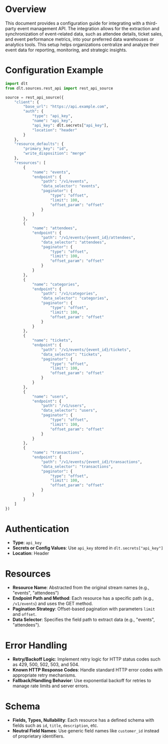 # Overview

This document provides a configuration guide for integrating with a third-party event management API. The integration allows for the extraction and synchronization of event-related data, such as attendee details, ticket sales, and event performance metrics, into your preferred data warehouses or analytics tools. This setup helps organizations centralize and analyze their event data for reporting, monitoring, and strategic insights.

# Configuration Example

```python
import dlt
from dlt.sources.rest_api import rest_api_source

source = rest_api_source({
    "client": {
        "base_url": "https://api.example.com",
        "auth": {
            "type": "api_key",
            "name": "api_key",
            "api_key": dlt.secrets["api_key"],
            "location": "header"
        }
    },
    "resource_defaults": {
        "primary_key": "id",
        "write_disposition": "merge"
    },
    "resources": [
        {
            "name": "events",
            "endpoint": {
                "path": "/v1/events",
                "data_selector": "events",
                "paginator": {
                    "type": "offset",
                    "limit": 100,
                    "offset_param": "offset"
                }
            }
        },
        {
            "name": "attendees",
            "endpoint": {
                "path": "/v1/events/{event_id}/attendees",
                "data_selector": "attendees",
                "paginator": {
                    "type": "offset",
                    "limit": 100,
                    "offset_param": "offset"
                }
            }
        },
        {
            "name": "categories",
            "endpoint": {
                "path": "/v1/categories",
                "data_selector": "categories",
                "paginator": {
                    "type": "offset",
                    "limit": 100,
                    "offset_param": "offset"
                }
            }
        },
        {
            "name": "tickets",
            "endpoint": {
                "path": "/v1/events/{event_id}/tickets",
                "data_selector": "tickets",
                "paginator": {
                    "type": "offset",
                    "limit": 100,
                    "offset_param": "offset"
                }
            }
        },
        {
            "name": "users",
            "endpoint": {
                "path": "/v1/users",
                "data_selector": "users",
                "paginator": {
                    "type": "offset",
                    "limit": 100,
                    "offset_param": "offset"
                }
            }
        },
        {
            "name": "transactions",
            "endpoint": {
                "path": "/v1/events/{event_id}/transactions",
                "data_selector": "transactions",
                "paginator": {
                    "type": "offset",
                    "limit": 100,
                    "offset_param": "offset"
                }
            }
        }
    ]
})
```

# Authentication

- **Type**: `api_key`
- **Secrets or Config Values**: Use `api_key` stored in `dlt.secrets["api_key"]`
- **Location**: Header

# Resources

- **Resource Name**: Abstracted from the original stream names (e.g., "events", "attendees")
- **Endpoint Path and Method**: Each resource has a specific path (e.g., `/v1/events`) and uses the GET method.
- **Pagination Strategy**: Offset-based pagination with parameters `limit` and `offset`.
- **Data Selector**: Specifies the field path to extract data (e.g., "events", "attendees").

# Error Handling

- **Retry/Backoff Logic**: Implement retry logic for HTTP status codes such as 429, 500, 502, 503, and 504.
- **Known HTTP Response Codes**: Handle standard HTTP error codes with appropriate retry mechanisms.
- **Fallback/Handling Behavior**: Use exponential backoff for retries to manage rate limits and server errors.

# Schema

- **Fields, Types, Nullability**: Each resource has a defined schema with fields such as `id`, `title`, `description`, etc.
- **Neutral Field Names**: Use generic field names like `customer_id` instead of proprietary identifiers.